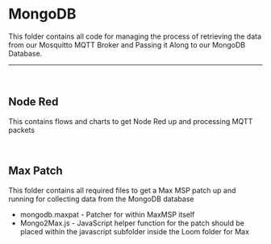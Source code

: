 # MongoDB

This folder contains all code for managing the process of retrieving the data from our Mosquitto MQTT Broker and Passing it Along to our MongoDB Database.

---
<br>

## Node Red
This contains flows and charts to get Node Red up and processing MQTT packets

<br>

## Max Patch
This folder contains all required files to get a Max MSP patch up and running for collecting data from the MongoDB database
 - mongodb.maxpat - Patcher for within MaxMSP itself
 - Mongo2Max.js - JavaScript helper function for the patch should be placed within the javascript subfolder inside the Loom folder for Max
